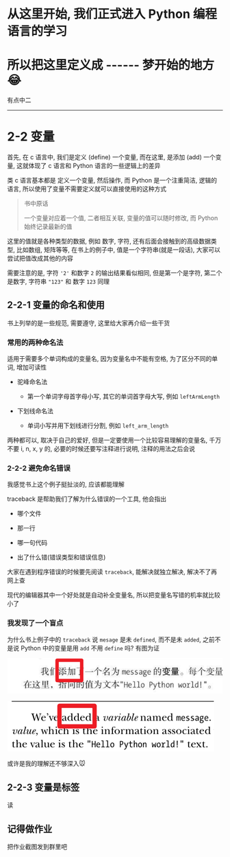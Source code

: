 # 从这里开始, 我们正式进入 Python 编程语言的学习

# 所以把这里定义成 ------ 梦开始的地方😂

有点中二

---

# 2-2 变量

首先, 在 c 语言中, 我们是定义 (define) 一个变量, 而在这里, 是添加 (add) 一个变量, 这就体现了 c 语言和 Python 语言的一些逻辑上的差异

类 c 语言基本都是 定义一个变量, 然后操作, 而 Python 是一个注重简洁, 逻辑的语言, 所以使用了变量不需要定义就可以直接使用的这种方式

> 书中原话
>
> 一个变量对应着一个值, 二者相互关联, 变量的值可以随时修改, 而 Python 始终记录最新的值

这里的值就是各种类型的数据, 例如 数字, 字符, 还有后面会接触到的高级数据类型, 比如数组, 矩阵等等, 在书上的例子中, 值是一个字符串(就是一段话), 大家可以尝试把值改成其他的内容

需要注意的是, 字符 `'2'` 和数字 `2` 的输出结果看似相同, 但是第一个是字符, 第二个是数字, 字符串 `"123"` 和 数字 `123` 同理

## 2-2-1 变量的命名和使用

书上列举的是一些规范, 需要遵守, 这里给大家再介绍一些干货

### 常用的两种命名法

适用于需要多个单词构成的变量名, 因为变量名中不能有空格, 为了区分不同的单词, 增加可读性

- 驼峰命名法

  - 第一个单词字母首字母小写, 其它的单词首字母大写, 例如 `leftArmLength`

- 下划线命名法

  - 单词小写并用下划线进行分割, 例如 `left_arm_length`

两种都可以, 取决于自己的爱好, 但是一定要使用一个比较容易理解的变量名, 千万不要 i, n, x, y 的, 必要的时候还要写注释进行说明, 注释的用法之后会说

### 2-2-2 避免命名错误

我感觉书上这个例子挺扯淡的, 应该都能理解

traceback 是帮助我们了解为什么错误的一个工具, 他会指出

- 哪个文件

- 那一行

- 哪一句代码

- 出了什么错(错误类型和错误信息)

大家在遇到程序错误的时候要先阅读 `traceback`, 能解决就独立解决, 解决不了再网上查

现代的编辑器其中一个好处就是自动补全变量名, 所以把变量名写错的机率就比较小了

### 我发现了一个盲点

为什么书上例子中的 `traceback` 说 `mesage` 是未 `defined`, 而不是未 `added`, 之前不是说 Python 中的变量是用 `add` 不用 `define` 吗? 有图为证

![2-2 01](./source/images/2-2/2-2%2001.png)

![2-2 02](./source/images/2-2/2-2%2002.png)

或许是我的理解还不够深入🐭

## 2-2-3 变量是标签

读

## 记得做作业

把作业截图发到群里吧


